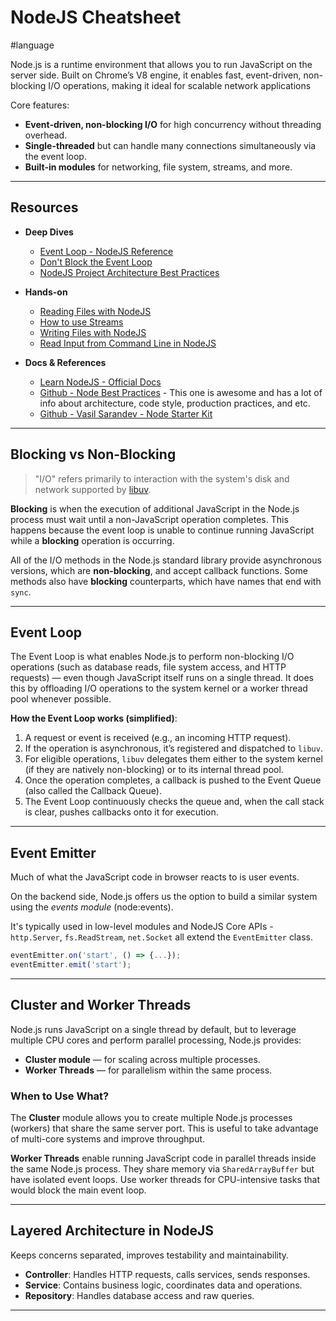 # NodeJS Cheatsheet

#language 

Node.js is a runtime environment that allows you to run JavaScript on the server side. Built on Chrome’s V8 engine, it enables fast, event-driven, non-blocking I/O operations, making it ideal for scalable network applications

Core features:

- **Event-driven, non-blocking I/O** for high concurrency without threading overhead.
- **Single-threaded** but can handle many connections simultaneously via the event loop.
- **Built-in modules** for networking, file system, streams, and more.

---
## Resources

- **Deep Dives**
	- [Event Loop - NodeJS Reference](https://nodejs.org/en/learn/asynchronous-work/event-loop-timers-and-nexttick)
	- [Don't Block the Event Loop](https://nodejs.org/en/learn/asynchronous-work/dont-block-the-event-loop)
	- [NodeJS Project Architecture Best Practices](https://github.com/goldbergyoni/nodebestpractices#1-project-architecture-practices)

- **Hands-on**
	- [Reading Files with NodeJS](https://nodejs.org/en/learn/manipulating-files/reading-files-with-nodejs)
	- [How to use Streams](https://nodejs.org/en/learn/modules/how-to-use-streams) 
	- [Writing Files with NodeJS](https://nodejs.org/en/learn/manipulating-files/writing-files-with-nodejs)
	- [Read Input from Command Line in NodeJS](https://nodejs.org/en/learn/command-line/accept-input-from-the-command-line-in-nodejs)

- **Docs & References**
	- [Learn NodeJS - Official Docs](https://nodejs.org/en/learn/)
	- [Github - Node Best Practices](https://github.com/goldbergyoni/nodebestpractices) - This one is awesome and has a lot of info about architecture, code style, production practices, and etc.
	- [Github - Vasil Sarandev - Node Starter Kit](https://github.com/vasil-sarandev/node-starter)

---
## Blocking vs Non-Blocking

> "I/O" refers primarily to interaction with the system's disk and network supported by [libuv](https://libuv.org/).

**Blocking** is when the execution of additional JavaScript in the Node.js process must wait until a non-JavaScript operation completes. This happens because the event loop is unable to continue running JavaScript while a **blocking** operation is occurring.

All of the I/O methods in the Node.js standard library provide asynchronous versions, which are **non-blocking**, and accept callback functions. Some methods also have **blocking** counterparts, which have names that end with `sync`.

---
## Event Loop

The Event Loop is what enables Node.js to perform non-blocking I/O operations (such as database reads, file system access, and HTTP requests) — even though JavaScript itself runs on a single thread. It does this by offloading I/O operations to the system kernel or a worker thread pool whenever possible.

**How the Event Loop works (simplified)**:

1. A request or event is received (e.g., an incoming HTTP request).
2. If the operation is asynchronous, it’s registered and dispatched to `libuv`.
3. For eligible operations, `libuv` delegates them either to the system kernel (if they are natively non-blocking) or to its internal thread pool.
4. Once the operation completes, a callback is pushed to the Event Queue (also called the Callback Queue).
5. The Event Loop continuously checks the queue and, when the call stack is clear, pushes callbacks onto it for execution.

---
## Event Emitter

Much of what the JavaScript code in browser reacts to is user events.

On the backend side, Node.js offers us the option to build a similar system using the *events module* (node:events). 

It's typically used in low-level modules and NodeJS Core APIs - `http.Server`, `fs.ReadStream`, `net.Socket` all extend the `EventEmitter` class.

```javascript
eventEmitter.on('start', () => {...});
eventEmitter.emit('start');
```

---
## Cluster and Worker Threads

Node.js runs JavaScript on a single thread by default, but to leverage multiple CPU cores and perform parallel processing, Node.js provides:

- **Cluster module** — for scaling across multiple processes.
- **Worker Threads** — for parallelism within the same process.

### When to Use What?

The **Cluster** module allows you to create multiple Node.js processes (workers) that share the same server port. This is useful to take advantage of multi-core systems and improve throughput.

**Worker Threads** enable running JavaScript code in parallel threads inside the same Node.js process. They share memory via `SharedArrayBuffer` but have isolated event loops. Use worker threads for CPU-intensive tasks that would block the main event loop.

---
## Layered Architecture in NodeJS

Keeps concerns separated, improves testability and maintainability.

- **Controller**: Handles HTTP requests, calls services, sends responses.
- **Service**: Contains business logic, coordinates data and operations.
- **Repository**: Handles database access and raw queries.

---




